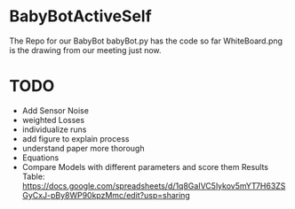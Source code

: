 # BabyBotActiveSelf
The Repo for our BabyBot
babyBot.py has the code so far
WhiteBoard.png is the drawing from our meeting just now.

# TODO
- Add Sensor Noise
- weighted Losses
- individualize runs
- add figure to explain process
- understand paper more thorough
- Equations
- Compare Models with different parameters and score them
Results Table: https://docs.google.com/spreadsheets/d/1q8GaIVC5lykov5mYT7H63ZSGyCxJ-pBy8WP90kpzMmc/edit?usp=sharing
